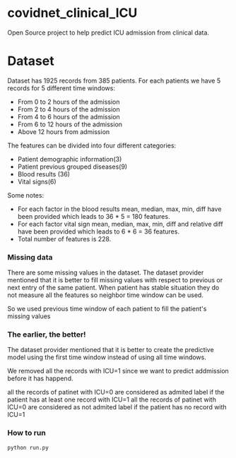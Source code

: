 # covidnet_clinical_ICU
Open Source project to help predict ICU admission from clinical data. 

# Dataset #


Dataset has 1925 records from 385 patients. For each patients we have 5 records for 5 different time windows:

* From 0 to 2 hours of the admission 
* From 2 to 4 hours of the admission
* From 4 to 6 hours of the admission
* From 6 to 12 hours of the admission 
* Above 12 hours from admission

The features can be divided into four different categories:

* Patient demographic information(3)
* Patient previous grouped diseases(9)
* Blood results (36)
* Vital signs(6)

Some notes:

* For each factor in the blood results mean, median, max, min, diff have been provided which leads to 36 * 5 = 180 features.
* For each factor vital sign mean, median, max, min, diff and relative diff have been provided which leads to 6 * 6 = 36 features.
* Total number of features is 228.

### Missing data ###
There are some missing values in the dataset.
The dataset provider mentioned that it is better to fill missing values with respect to previous or next entry of the same patient. When patient has stable situation they do not measure all the features so neighbor time window can be used.

So we used previous time window of each patient to fill the patient's missing values

### The earlier, the better! ###
The dataset provider mentioned that it is better to create the predictive model using the first time window instead of using all time windows.

We removed all the records with ICU=1 since we want to predict addmission before it has happend.

all the records of patinet with ICU=0 are considered as admited label if the patient has at least one record with ICU=1
all the records of patinet with ICU=0 are considered as not admited label if the patient has no record with ICU=1

### How to run
`python run.py`